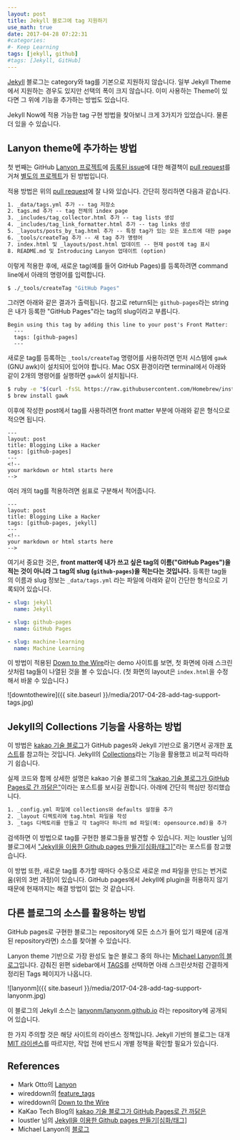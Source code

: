 ```yaml
---
layout: post
title: Jekyll 블로그에 tag 지원하기
use_math: true
date: 2017-04-28 07:22:31
#categories: 
#- Keep Learning
tags: [jekyll, github]
#tags: [Jekyll, GitHub]
---
```


[Jekyll](https://jekyllrb.com/) 블로그는 category와 tag를 기본으로 지원하지 않습니다. 
일부 Jekyll Theme에서 지원하는 경우도 있지만 선택의 폭이 크지 않습니다. 
이미 사용하는 Theme이 있다면 그 위에 기능을 추가하는 방법도 있습니다.

Jekyll Now에 적용 가능한 tag 구현 방법을 찾아보니 크게 3가지가 있었습니다. 물론 더 있을 수 있습니다.

## Lanyon theme에 추가하는 방법

첫 번째는 GitHub [Lanyon 프로젝트](https://github.com/poole/lanyon)에 [등록된 issue](https://github.com/poole/lanyon/issues/83)에 대한 해결책이 [pull request](https://github.com/poole/lanyon/pull/85)를 거쳐 [별도의 프로젝트](https://github.com/wireddown/wireddown.github.io/tree/feature_tags)가 된 방법입니다.

적용 방법은 위의 [pull request](https://github.com/poole/lanyon/pull/85)에 잘 나와 있습니다. 간단히 정리하면 다음과 같습니다.

```html
1. _data/tags.yml 추가 -- tag 저장소
2. tags.md 추가 -- tag 전체의 index page
3. _includes/tag_collector.html 추가 -- tag lists 생성
4. _includes/tag_link_formatter.html 추가 -- tag links 생성
5. _layouts/posts_by_tag.html 추가 -- 특정 tag가 있는 모든 포스트에 대한 page layout
6. _tools/createTag 추가 -- 새 tag 추가 명령어
7. index.html 및 _layouts/post.html 업데이트 -- 현재 post에 tag 표시
8. README.md 및 Introducing Lanyon 업데이트 (option)
```

이렇게 적용한 후에, 새로운 tag(예를 들어 GitHub Pages)를 등록하려면 command line에서 아래의 명령어를 입력합니다. 

```bash
$ ./_tools/createTag "GitHub Pages"
```

그러면 아래와 같은 결과가 출력됩니다. 참고로 return되는 `github-pages`라는 string은 내가 등록한 "GitHub Pages"라는 tag의 slug이라고 부릅니다.

```
Begin using this tag by adding this line to your post's Front Matter:
  ---
  tags: [github-pages]
  ---
```

새로운 tag를 등록하는 `_tools/createTag` 명령어를 사용하려면 먼저 시스템에 `gawk` (GNU awk)이 설치되어 있어야 합니다. Mac OSX 환경이라면 terminal에서 아래와 같이 2개의 명령어를 실행하면 `gawk`이 설치됩니다.

```bash
$ ruby -e "$(curl -fsSL https://raw.githubusercontent.com/Homebrew/install/master/install)" < /dev/null 2> /dev/null
$ brew install gawk
```

이후에 작성한 post에서 tag를 사용하려면 front matter 부분에 아래와 같은 형식으로 적으면 됩니다.

```
---
layout: post
title: Blogging Like a Hacker
tags: [github-pages]
---
<!--
your markdown or html starts here
-->
```

여러 개의 tag를 적용하려면 쉼표로 구분해서 적어줍니다.

```
---
layout: post
title: Blogging Like a Hacker
tags: [github-pages, jekyll]
---
<!--
your markdown or html starts here
-->
```

여기서 중요한 것은, **front matter에 내가 쓰고 싶은 tag의 이름("GitHub Pages")을 적는 것이 아니라 그 tag의 slug (`github-pages`)을 적는다는 것입니다.** 등록한 tag들의 이름과 slug 정보는 `_data/tags.yml` 라는 파일에 아래와 같이 간단한 형식으로 기록되어 있습니다.

```yml
- slug: jekyll
  name: Jekyll

- slug: github-pages
  name: GitHub Pages

- slug: machine-learning
  name: Machine Learning
```

이 방법이 적용된 [Down to the Wire](http://downtothewire.io/)라는 demo 사이트를 보면, 첫 화면에 아래 스크린샷처럼 tag들이 나열된 것을 볼 수 있습니다. (첫 화면의 layout은 `index.html`을 수정해서 바꿀 수 있습니다.)

![downtothewire]({{ site.baseurl }}/media/2017-04-28-add-tag-support-tags.jpg)

## Jekyll의 Collections 기능을 사용하는 방법

이 방법은 [kakao 기술 블로그](http://tech.kakao.com/)가 GitHub pages와 Jekyll 기반으로 옮기면서 공개한 [포스트](http://tech.kakao.com/2016/07/07/tech-blog-story/)를 참고하는 것입니다. Jekyll의 [Collections](https://jekyllrb.com/docs/collections/)라는 기능을 활용했고 비교적 따라하기 쉽습니다. 

실제 코드와 함께 상세한 설명은 kakao 기술 블로그의 ["kakao 기술 블로그가 GitHub Pages로 간 까닭은"](http://tech.kakao.com/2016/07/07/tech-blog-story/)이라는 포스트를 보시길 권합니다. 아래에 간단히 핵심만 정리했습니다.

```html
1. _config.yml 파일에 collections와 defaults 설정을 추가
2. _layout 디렉토리에 tag.html 파일을 작성
3. _tags 디렉토리를 만들고 각 tag마다 하나의 md 파일(예: opensource.md)을 추가
```

검색하면 이 방법으로 tag를 구현한 블로그들을 발견할 수 있습니다. 저는 loustler 님의 블로그에서 ["Jekyll을 이용한 Github pages 만들기[심화/태그]"](http://loustler.io/2016/09/25/create_github_page_use_jekyll_2/)라는 포스트를 참고했습니다.

이 방법 또한, 새로운 tag를 추가할 때마다 수동으로 새로운 md 파일을 만드는 번거로움(위의 3번 과정)이 있습니다. GitHub pages에서 Jekyll에 plugin을 허용하지 않기 때문에 현재까지는 해결 방법이 없는 것 같습니다.

## 다른 블로그의 소스를 활용하는 방법

GitHub pages로 구현한 블로그는 repository에 모든 소스가 들어 있기 때문에 (공개된 repository라면) 소스를 찾아볼 수 있습니다. 

Lanyon theme 기반으로 가장 완성도 높은 블로그 중의 하나는 [Michael Lanyon의 블로그](https://blog.lanyonm.org/)입니다. 감춰진 왼편 sidebar에서 [TAGS](https://blog.lanyonm.org/tags.html)를 선택하면 아래 스크린샷처럼 간결하게 정리된 Tags 페이지가 나옵니다.

![lanyonm]({{ site.baseurl }}/media/2017-04-28-add-tag-support-lanyonm.jpg)

이 블로그의 Jekyll 소스는 [lanyonm/lanyonm.github.io](https://github.com/lanyonm/lanyonm.github.io) 라는 repository에 공개되어 있습니다.

한 가지 주의할 것은 해당 사이트의 라이센스 정책입니다. Jekyll 기반의 블로그는 대개 [MIT 라이센스](https://ko.wikipedia.org/wiki/MIT_%ED%97%88%EA%B0%80%EC%84%9C)를 따르지만, 작업 전에 반드시 개별 정책을 확인할 필요가 있습니다.

## References

- Mark Otto의 [Lanyon](https://github.com/poole/lanyon)
- wireddown의 [feature_tags](https://github.com/wireddown/wireddown.github.io/tree/feature_tags)
- wireddown의 [Down to the Wire](http://downtothewire.io/)
- KaKao Tech Blog의 [kakao 기술 블로그가 GitHub Pages로 간 까닭은](http://tech.kakao.com/2016/07/07/tech-blog-story/)
- loustler 님의 [Jekyll을 이용한 Github pages 만들기[심화/태그]](http://loustler.io/2016/09/25/create_github_page_use_jekyll_2/)
- Michael Lanyon의 [블로그](https://blog.lanyonm.org/)
